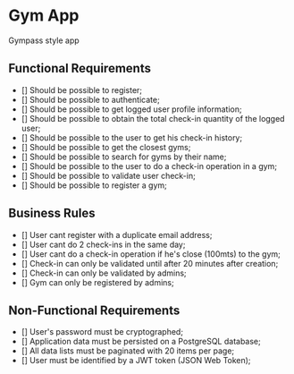 # Gym App

Gympass style app

## Functional Requirements

- [] Should be possible to register;
- [] Should be possible to authenticate;
- [] Should be possible to get logged user profile information;
- [] Should be possible to obtain the total check-in quantity of the logged user;
- [] Should be possible to the user to get his check-in history;
- [] Should be possible to get the closest gyms;
- [] Should be possible to search for gyms by their name;
- [] Should be possible to the user to do a check-in operation in a gym;
- [] Should be possible to validate user check-in;
- [] Should be possible to register a gym;

## Business Rules

- [] User cant register with a duplicate email address;
- [] User cant do 2 check-ins in the same day;
- [] User cant do a check-in operation if he's close (100mts) to the gym;
- [] Check-in can only be validated until after 20 minutes after creation;
- [] Check-in can only be validated by admins;
- [] Gym can only be registered by admins;

## Non-Functional Requirements

- [] User's password must be cryptographed;
- [] Application data must be persisted on a PostgreSQL database;
- [] All data lists must be paginated with 20 items per page;
- [] User must be identified by a JWT token (JSON Web Token);
